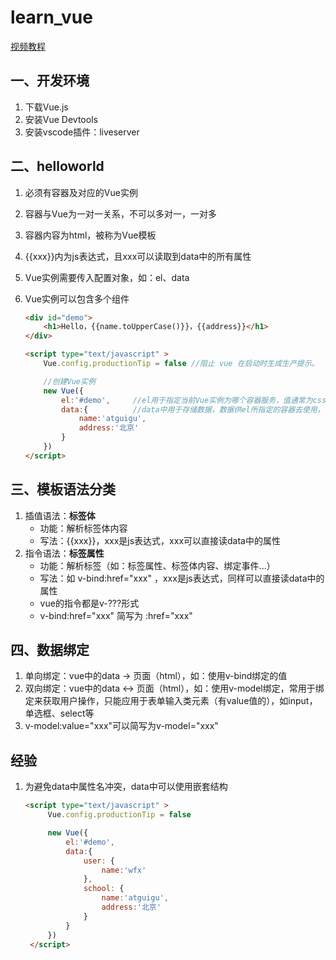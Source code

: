 # learn_vue

[视频教程](https://www.bilibili.com/video/BV1Zy4y1K7SH?p=4)

## 一、开发环境

1. 下载Vue.js
2. 安装Vue Devtools
3. 安装vscode插件：liveserver

## 二、helloworld

1. 必须有容器及对应的Vue实例

2. 容器与Vue为一对一关系，不可以多对一，一对多

3. 容器内容为html，被称为Vue模板

4. {{xxx}}内为js表达式，且xxx可以读取到data中的所有属性

5. Vue实例需要传入配置对象，如：el、data

6. Vue实例可以包含多个组件

    ```html
    <div id="demo">
    	<h1>Hello，{{name.toUpperCase()}}，{{address}}</h1>
    </div>
    
    <script type="text/javascript" >
    	Vue.config.productionTip = false //阻止 vue 在启动时生成生产提示。
    
        //创建Vue实例
        new Vue({
            el:'#demo', 	//el用于指定当前Vue实例为哪个容器服务，值通常为css选择器字符串。
            data:{ 			//data中用于存储数据，数据供el所指定的容器去使用，值我们暂时先写成一个对象。
                name:'atguigu',
                address:'北京'
            }
        })
    </script>
    ```
## 三、模板语法分类
1. 插值语法：**标签体**
   - 功能：解析标签体内容
   - 写法：{{xxx}}，xxx是js表达式，xxx可以直接读data中的属性
2. 指令语法：**标签属性**
   - 功能：解析标签（如：标签属性、标签体内容、绑定事件...）
   - 写法：如 v-bind:href="xxx" ，xxx是js表达式，同样可以直接读data中的属性
   - vue的指令都是v-???形式
   -  v-bind:href="xxx" 简写为 :href="xxx"

## 四、数据绑定

1. 单向绑定：vue中的data -> 页面（html），如：使用v-bind绑定的值
2. 双向绑定：vue中的data <-> 页面（html），如：使用v-model绑定，常用于绑定来获取用户操作，只能应用于表单输入类元素（有value值的），如input，单选框、select等
3. v-model:value="xxx"可以简写为v-model="xxx"

## 经验
1. 为避免data中属性名冲突，data中可以使用嵌套结构
   ```html
   <script type="text/javascript" >
    	Vue.config.productionTip = false 
   
        new Vue({
            el:'#demo', 	
            data:{
                user: {
                    name:'wfx'
                },			
                school: {
                    name:'atguigu',
                    address:'北京'
                }
            }
        })
    </script>
   ```

    

